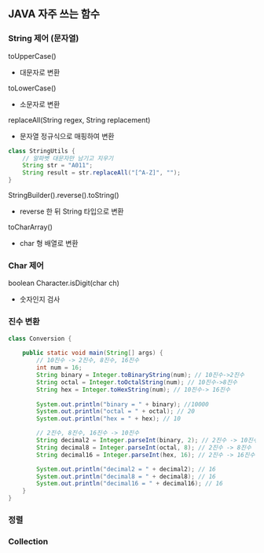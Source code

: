 ## JAVA 자주 쓰는 함수

### String 제어 (문자열)

toUpperCase()
- 대문자로 변환

toLowerCase()
- 소문자로 변환

replaceAll(String regex, String replacement)
- 문자열 정규식으로 매핑하여 변환
```java
class StringUtils {
    // 알파벳 대문자만 남기고 지우기
    String str = "A011";
    String result = str.replaceAll("[^A-Z]", "");   
}
```

StringBuilder().reverse().toString()
- reverse 한 뒤 String 타입으로 변환

toCharArray()
- char 형 배열로 변환

### Char 제어
boolean Character.isDigit(char ch)
- 숫자인지 검사

### 진수 변환
```java
class Conversion {
    
    public static void main(String[] args) {
        // 10진수 -> 2진수, 8진수, 16진수
        int num = 16;
        String binary = Integer.toBinaryString(num); // 10진수->2진수
        String octal = Integer.toOctalString(num); // 10진수->8진수 
        String hex = Integer.toHexString(num); // 10진수-> 16진수
        
        System.out.println("binary = " + binary); //10000
        System.out.println("octal = " + octal); // 20
        System.out.println("hex = " + hex); // 10

        // 2진수, 8진수, 16진수 -> 10진수
        String decimal2 = Integer.parseInt(binary, 2); // 2진수 -> 10진수
        String decimal8 = Integer.parseInt(octal, 8); // 2진수 -> 8진수
        String decimal16 = Integer.parseInt(hex, 16); // 2진수 -> 16진수

        System.out.println("decimal2 = " + decimal2); // 16
        System.out.println("decimal8 = " + decimal8); // 16
        System.out.println("decimal16 = " + decimal16); // 16
    }
}
```


### 정렬

### Collection
